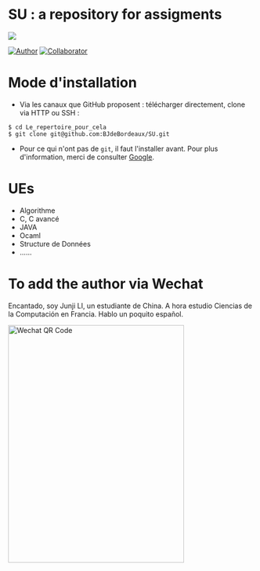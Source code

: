 # SU : a repository for assigments

![](https://raw.github.com/BJdeBordeaux/SU/master/logosu.png)

[![Author](https://img.shields.io/badge/Author-BJdeBordeaux-blue.svg "Author")](https://github.com/BJdeBordeaux/SU "Author")
[![](https://img.shields.io/badge/Collaborator-Sorbonne_Université_Students-green.svg "Collaborator")]()

Mode d'installation
=========================
- Via les canaux que GitHub proposent : télécharger directement, clone via HTTP ou SSH : 
```shell
$ cd Le_repertoire_pour_cela
$ git clone git@github.com:BJdeBordeaux/SU.git
```
- Pour ce qui n'ont pas de `git`, il faut l'installer avant. Pour plus d'information, merci de consulter [Google](https://www.google.com/search?q=installer+git+bash).


UEs
=========================
- Algorithme
- C, C avancé
- JAVA
- Ocaml
- Structure de Données
- ......


To add the author via Wechat
=========================
Encantado, soy Junji LI, un estudiante de China. A hora estudio Ciencias de la Computación en Francia. Hablo un poquito español.

<img src="https://raw.github.com/BJdeBordeaux/SU/master/wechatQRcode.jpg" width="359" height="484" alt="Wechat QR Code" style="float: left;"/>

<!-- 项目背景
安装
使用
Badge
相关项目（可选）
主要项目负责人
参与贡献方式
开源协议 -->